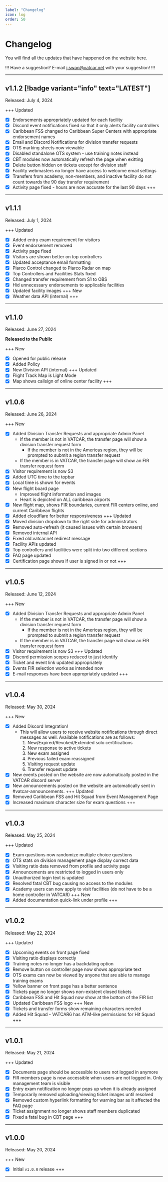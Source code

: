 ```yaml
---
label: "Changelog"
icon: log
order: 50
---
```


# Changelog

You will find all the updates that have happened on the website here.

!!!
Have a suggestion? E-mail j.swan@vatcar.net with your suggestion!
!!!

---

## v1.1.2 [!badge variant="info" text="LATEST"]

Released: July 4, 2024

+++ Updated
- [x] Endorsements appropriately updated for each facility
- [x] Discord event notifications fixed so that it only alerts facility controllers
- [x] Caribbean FSS changed to Caribbean Super Centers with appropriate endorsement names
- [x] Email and Discord Notifications for division transfer requests
- [x] OTS marking sheets now viewable
- [x] Disabled standalone OTS system - use training notes instead
- [x] CBT modules now automatically refresh the page when exitting
- [x] Delete button hidden on tickets except for division staff
- [x] Facility webmasters no longer have access to welcome email settings
- [x] Transfers from academy, non-members, and inactive facility do not count towards the 90 day transfer requirement
- [x] Activity page fixed - hours are now accurate for the last 90 days
+++

---

## v1.1.1

Released: July 1, 2024

+++ Updated
- [x] Added entry exam requirement for visitors
- [x] Event endorsement removed
- [x] Activity page fixed
- [x] Visitors are shown better on top controllers
- [x] Updated acceptance email formatting
- [x] Piarco Control changed to Piarco Radar on map
- [x] Top Controllers and Facilities Stats fixed
- [x] Changed transfer requirement from S1 to OBS
- [x] Hid unnecessary endorsements to applicable facilities
- [x] Updated facility images
+++ New
- [x] Weather data API (internal)
+++

---

## v1.1.0

Released: June 27, 2024

**Released to the Public**

+++ New
- [x] Opened for public release
- [x] Added Policy
- [x] New Division API (internal)
+++ Updated
- [x] Flight Track Map is Light Mode
- [x] Map shows callsign of online center facility
+++

---

## v1.0.6

Released: June 26, 2024

+++ New
- [x] Added Division Transfer Requests and appropriate Admin Panel
    - If the member is not in VATCAR, the transfer page will show a division transfer request form
        - If the member is not in the Americas region, they will be prompted to submit a region transfer request
    - If the member is in VATCAR, the transfer page will show an FIR transfer request form
- [x] Visitor requirement is now S3
- [x] Added UTC time to the topbar
- [x] Local time is shown for events
- [x] New flight board page
    - Improved flight information and images
    - Heart is depicted on ALL caribbean airports
- [x] New flight map, shows FIR boundaries, current FIR centers online, and current Caribbean flights
- [x] Added cloudflare for better responsiveness
+++ Updated
- [x] Moved division dropdown to the right side for administrators
- [x] Removed auto-refresh (it caused issues with certain browsers)
- [x] Removed internal API
- [x] Fixed old.vatcar.net redirect message
- [x] Facility APIs updated
- [x] Top controllers and facilities were split into two different sections
- [x] FAQ page updated
- [x] Certification page shows if user is signed in or not
+++

---

## v1.0.5

Released: June 12, 2024

+++ New
- [x] Added Division Transfer Requests and appropriate Admin Panel
    - If the member is not in VATCAR, the transfer page will show a division transfer request form
        - If the member is not in the Americas region, they will be prompted to submit a region transfer request
    - If the member is in VATCAR, the transfer page will show an FIR transfer request form
- [x] Visitor requirement is now S3
+++ Updated
- [x] Discord permission scopes reduced to just identify
- [x] Ticket and event link updated appropriately
- [x] Events FIR selection works as intended now
- [x] E-mail responses have been appropriately updated
+++

---

## v1.0.4

Released: May 30, 2024

+++ New
- [x] Added Discord Integration!
    - This will allow users to receive website notifications through direct messages as well. Available notifications are as follows:
        1. New/Expired/Revoked/Extended solo certifications
        2. New response to active tickets
        3. New exam assigned
        4. Previous failed exam reassigned
        5. Visiting request update
        6. Transfer request update
- [x] New events posted on the website are now automatically posted in the VATCAR discord server
- [x] New announcements posted on the website are automatically sent in #vatcar-announcements.
+++ Updated
- [x] Removed Caribbean FSS and Hit Squad from Event Management Page
- [x] Increased maximum character size for exam questions
+++

---

## v1.0.3

Released: May 25, 2024

+++ Updated
- [x] Exam questions now randomize multiple choice questions
- [x] OTS stats on division management page display correct data
- [x] Visiting ratio data removed from profile and activity page
- [x] Announcements are restricted to logged in users only
- [x] Unauthorized login text is updated
- [x] Resolved fatal CBT bug causing no access to the modules
- [x] Academy users can now apply to visit facilities (do not have to be a home controller in VATCAR)
+++ New
- [x] Added documentation quick-link under profile
+++

---

## v1.0.2

Released: May 22, 2024

+++ Updated
- [x] Upcoming events on front page fixed
- [x] Visiting ratio displays correctly
- [x] Training notes no longer has a backdating option
- [x] Remove button on controller page now shows appropriate text
- [x] OTS exams can now be viewed by anyone that are able to manage training exams
- [x] Yellow banner on front page has a better sentence
- [x] Tickets page no longer shows non-existent closed tickets
- [x] Caribbean FSS and Hit Squad now show at the bottom of the FIR list
- [x] Updated Caribbean FSS logo
+++ New
- [x] Tickets and transfer forms show remaining characters needed
- [x] Added Hit Squad - VATCAR6 has ATM-like permissions for Hit Squad
+++

---

## v1.0.1

Released: May 21, 2024

+++ Updated
- [x] Documents page should be accessible to users not logged in anymore
- [x] FIR members page is now accessible when users are not logged in. Only management team is visible
- [x] Entry exam notification no longer pops up when it is already assigned
- [x] Temporarily removed uploading/viewing ticket images until resolved
- [x] Removed custom hyperlink formatting for warning bar as it affected the FAQ page
- [x] Ticket assignment no longer shows staff members duplicated
- [x] Fixed a fatal bug in CBT page
+++

---

## v1.0.0

Released: May 20, 2024

+++ New
- [x] Initial `v1.0.0` release
+++

---
